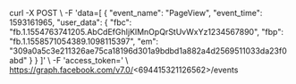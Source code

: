 curl -X POST \ -F 'data=[ { "event_name": "PageView", "event_time": 1593161965, "user_data": { "fbc": "fb.1.1554763741205.AbCdEfGhIjKlMnOpQrStUvWxYz1234567890", "fbp": "fb.1.1558571054389.1098115397", "em": "309a0a5c3e211326ae75ca18196d301a9bdbd1a882a4d2569511033da23f0abd" } } ]' \ -F 'access_token=<EAALSnO3gFWEBABRNBvhw71TmusiY8XLXQL8kJHCCshjwuxSoR3jbLHhxvACnLb5a8fX37VnlBrtxr1ZAXJwwtvdLPKE8usIe2FsKZCHnihlOhueWlebEPWpZA3Oa2t44fagbgtTBBUdbflbh25L0mkJzceEoBob2CJHpAfrZALnBWd5QXF8JcYeismhdd7kZD>' \ https://graph.facebook.com/v7.0/<694415321126562>/events


